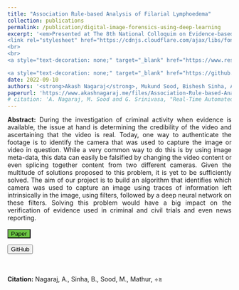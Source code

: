 ```yaml
---
title: "Association Rule-based Analysis of Filarial Lymphoedema"
collection: publications
permalink: /publication/digital-image-forensics-using-deep-learning
excerpt: '<em>Presented at The 8th National Colloquim on Evidence-based Integrative Medicine.</em>
<link rel="stylesheet" href="https://cdnjs.cloudflare.com/ajax/libs/font-awesome/6.2.0/css/all.min.css" integrity="sha512-xh6O/CkQoPOWDdYTDqeRdPCVd1SpvCA9XXcUnZS2FmJNp1coAFzvtCN9BmamE+4aHK8yyUHUSCcJHgXloTyT2A==" crossorigin="anonymous" referrerpolicy="no-referrer" />
<br>
<br>
<a style="text-decoration: none;" target="_blank" href="https://www.researchgate.net/publication/345346069_Association_Rule-based_Analysis_of_Filarial_lymphoedema"><button type="button" class="btn btn-primary" style="background-color: #bd1f36;"><i class="fa-solid fa-file-pdf"></i> ResearchGate</button></a>

<a style="text-decoration: none;" target="_blank" href="https://github.com/grassknoted/Digital-Image-Forensics"><button  style="background-color: #6cc644;" type="button" class="btn btn-info"><i class="fa-brands fa-github"></i> GitHub</button></a>'
date: 2022-09-10
authors: '<strong>Akash Nagaraj</strong>, Mukund Sood, Bishesh Sinha, Ashok Raman, Dinkar Sitaram'
paperurl: 'https://www.akashnagaraj.me/files/Association-Rule-based-Analysis-of-Filarial_Lymphoedema.pdf'
# citation: 'A. Nagaraj, M. Sood and G. Srinivasa, "Real-Time Automated Answer Scoring," 2018 IEEE 18th International Conference on Advanced Learning Technologies (ICALT), 2018, pp. 231-232, doi: 10.1109/ICALT.2018.00122.'
---
```

<!-- Google tag (gtag.js) -->
<script async src="https://www.googletagmanager.com/gtag/js?id=G-N13ZXFY26T"></script>
<script>
  window.dataLayer = window.dataLayer || [];
  function gtag(){dataLayer.push(arguments);}
  gtag('js', new Date());

  gtag('config', 'G-N13ZXFY26T');
</script>
<link href="https://cdn.jsdelivr.net/npm/bootstrap@5.2.2/dist/css/bootstrap.min.css" rel="stylesheet" integrity="sha384-Zenh87qX5JnK2Jl0vWa8Ck2rdkQ2Bzep5IDxbcnCeuOxjzrPF/et3URy9Bv1WTRi" crossorigin="anonymous">
<script src="https://cdn.jsdelivr.net/npm/bootstrap@5.2.2/dist/js/bootstrap.bundle.min.js" integrity="sha384-OERcA2EqjJCMA+/3y+gxIOqMEjwtxJY7qPCqsdltbNJuaOe923+mo//f6V8Qbsw3" crossorigin="anonymous"></script>
<link rel="stylesheet" href="https://cdnjs.cloudflare.com/ajax/libs/font-awesome/6.2.0/css/all.min.css" integrity="sha512-xh6O/CkQoPOWDdYTDqeRdPCVd1SpvCA9XXcUnZS2FmJNp1coAFzvtCN9BmamE+4aHK8yyUHUSCcJHgXloTyT2A==" crossorigin="anonymous" referrerpolicy="no-referrer" />

<div style="text-align: justify; text-justify: inter-word;"><strong>Abstract:</strong> During the investigation of criminal activity when evidence is available, the issue at hand is determining the credibility of the video and ascertaining that the video is real. Today, one way to authenticate the footage is to identify the camera that was used to capture the image or video in question. While a very common way to do this is by using image meta-data, this data can easily be falsified by changing the video content or even splicing together content from two different cameras. Given the multitude of solutions proposed to this problem, it is yet to be sufficiently solved. The aim of our project is to build an algorithm that identifies which camera was used to capture an image using traces of information left intrinsically in the image, using filters, followed by a deep neural network on these filters. Solving this problem would have a big impact on the verification of evidence used in criminal and civil trials and even news reporting.</div>
<br>
<div>
<a style="text-decoration: none;" target="_blank" href="https://www.akashnagaraj.me/files/Association-Rule-based-Analysis-of-Filarial_Lymphoedema.pdf"><button type="button" class="btn btn-primary" style="background-color: #6cc644;" s><i class="fa-solid fa-file-pdf"></i> Paper</button></a>

<a style="text-decoration: none;" target="_blank" href="https://github.com/grassknoted/Digital-Image-Forensics"><button type="button" class="btn btn-info"><i class="fa-brands fa-github"></i> GitHub</button></a>

<!-- <a style="text-decoration: none;" target="_blank" href="https://www.kaggle.com/competitions/sp-society-camera-model-identification/data"><button type="button" class="btn btn-warning"><i class="fa-solid fa-database"></i> Data</button></a>
</div> -->
<br><br>
<strong>Citation:</strong> Nagaraj, A., Sinha, B., Sood, M., Mathur, ÷≥